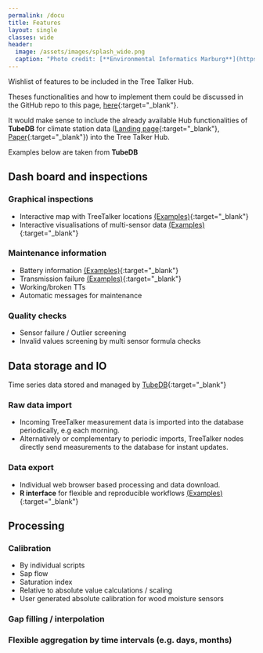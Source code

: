 ```yaml
---
permalink: /docu
title: Features
layout: single
classes: wide
header:
  image: /assets/images/splash_wide.png
  caption: "Photo credit: [**Environmental Informatics Marburg**](https://www.uni-marburg.de/en/fb19/disciplines/physisch/environmentalinformatics)"
---
```




Wishlist of features to be included in the Tree Talker Hub.

Theses functionalities and how to implement them could be discussed in the GitHub repo to this page, [here](https://github.com/envima/TT_Hub){:target="_blank"}.

It would make sense to include the already available Hub functionalities 
of **TubeDB** for climate station data ([Landing page](http://environmentalinformatics-marburg.github.io/tubedb/){:target="_blank"}, [Paper](https://doi.org/10.1016/j.cageo.2020.104641){:target="_blank"}) 
into the Tree Talker Hub.
 
Examples below are taken from **TubeDB**




## Dash board and inspections

###  Graphical inspections
- Interactive map with TreeTalker locations [(Examples)](http://environmentalinformatics-marburg.github.io/tubedb/usage/web/#map---interactive-map-of-plots){:target="_blank"}
- Interactive visualisations of multi-sensor data [(Examples)](http://environmentalinformatics-marburg.github.io/tubedb/usage/web/#visualisation---visualisation-of-climate-data){:target="_blank"}

### Maintenance information
- Battery information [(Examples)](http://environmentalinformatics-marburg.github.io/tubedb/usage/web/#status---interactive-detailed-up-to-date-status-of-plots){:target="_blank"}
- Transmission failure [(Examples)](http://environmentalinformatics-marburg.github.io/tubedb/usage/web/#status---interactive-detailed-up-to-date-status-of-plots){:target="_blank"}
- Working/broken TTs
- Automatic messages for maintenance

### Quality checks
- Sensor failure / Outlier screening
- Invalid values screening by multi sensor formula checks


## Data storage and IO

Time series data stored and managed by [TubeDB](http://environmentalinformatics-marburg.github.io/tubedb/){:target="_blank"}

### Raw data import
- Incoming TreeTalker measurement data is imported into the database periodically, e.g each morning.
- Alternatively or complementary to periodic imports, TreeTalker nodes directly send measurements to the database for instant updates.

### Data export
- Individual web browser based processing and data download.  
- **R interface** for flexible and reproducible workflows [(Examples)](http://environmentalinformatics-marburg.github.io/tubedb/usage/rpackage/){:target="_blank"}


## Processing

### Calibration
- By individual scripts
- Sap flow
- Saturation index
- Relative to absolute value calculations / scaling
- User generated absolute calibration for wood moisture sensors

### Gap filling / interpolation

### Flexible aggregation by time intervals (e.g. days, months)












